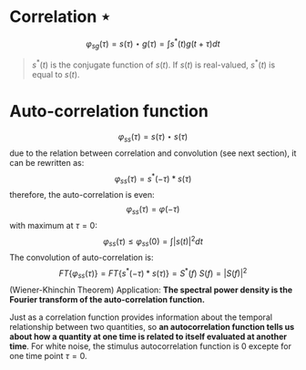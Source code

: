# Correlation $\star$
$$\varphi_{sg}(\tau) = s(\tau)  \star g(\tau) = \int s^*(t)g(t+\tau)dt $$
> $s^*(t)$ is the conjugate function of $s(t)$. If $s(t)$ is real-valued, $s^*(t)$ is equal to $s(t)$.

# Auto-correlation function
$$\varphi _{ss} (\tau) = s(\tau) \star s(\tau) $$
due to the relation between correlation and convolution (see next section), it can be rewritten as:
$$\varphi _{ss} (\tau) = s^*(-\tau) \ast s(\tau) $$
therefore, the auto-correlation is even:
$$\varphi _{ss}(\tau) = \varphi (-\tau)$$
with maximum at $\tau = 0$:
$$\varphi _{ss}(\tau) \le \varphi _{ss}(0) = \int |s(t)|^2 dt$$
The convolution of auto-correlation is:
$$FT\{\varphi _{ss}(\tau)\} = FT\{s^*(-\tau) \ast s(\tau) \} = S^*(f) \ S(f) = |S(f)|^2$$ (Wiener-Khinchin Theorem)
Application: **The spectral power density is the Fourier transform of the auto-correlation function.**

Just as a correlation function provides information about the temporal relationship between two quantities, so **an autocorrelation function tells us about how a quantity at one time is related to itself evaluated at another time**.  For  white  noise,  the  stimulus  autocorrelation  function  is  0 excepte for one time point $\tau = 0$.